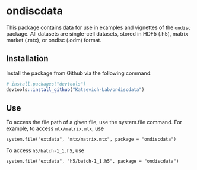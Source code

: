 
<!-- README.md is generated from README.Rmd. Please edit that file -->

# ondiscdata

This package contains data for use in examples and vignettes of the
`ondisc` package. All datasets are single-cell datasets, stored in HDF5
(.h5), matrix market (.mtx), or ondisc (.odm) format.

## Installation

Install the package from Github via the following command:

``` r
# install.packages("devtools")
devtools::install_github("Katsevich-Lab/ondiscdata")
```

## Use

To access the file path of a given file, use the system.file command.
For example, to access `mtx/matrix.mtx`, use

    system.file("extdata", "mtx/matrix.mtx", package = "ondiscdata")

To access `h5/batch-1_1.h5`, use

    system.file("extdata", "h5/batch-1_1.h5", package = "ondiscdata")
